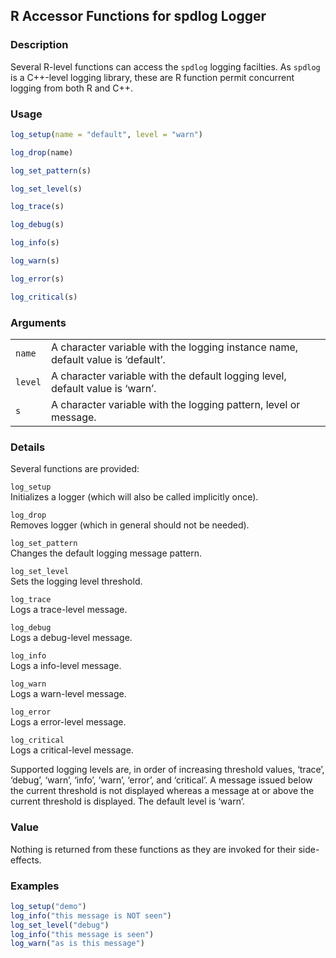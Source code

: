 
## R Accessor Functions for spdlog Logger

### Description

Several R-level functions can access the `spdlog` logging facilties. As
`spdlog` is a C++-level logging library, these are R function permit
concurrent logging from both R and C++.

### Usage

``` R
log_setup(name = "default", level = "warn")

log_drop(name)

log_set_pattern(s)

log_set_level(s)

log_trace(s)

log_debug(s)

log_info(s)

log_warn(s)

log_error(s)

log_critical(s)
```

### Arguments

|         |                                                                                  |
|---------|----------------------------------------------------------------------------------|
| `name`  | A character variable with the logging instance name, default value is ‘default’. |
| `level` | A character variable with the default logging level, default value is ‘warn’.    |
| `s`     | A character variable with the logging pattern, level or message.                 |

### Details

Several functions are provided:

`log_setup`  
Initializes a logger (which will also be called implicitly once).

`log_drop`  
Removes logger (which in general should not be needed).

`log_set_pattern`  
Changes the default logging message pattern.

`log_set_level`  
Sets the logging level threshold.

`log_trace`  
Logs a trace-level message.

`log_debug`  
Logs a debug-level message.

`log_info`  
Logs a info-level message.

`log_warn`  
Logs a warn-level message.

`log_error`  
Logs a error-level message.

`log_critical`  
Logs a critical-level message.

Supported logging levels are, in order of increasing threshold values,
‘trace’, ‘debug’, ‘warn’, ‘info’, ‘warn’, ‘error’, and ‘critical’. A
message issued below the current threshold is not displayed whereas a
message at or above the current threshold is displayed. The default
level is ‘warn’.

### Value

Nothing is returned from these functions as they are invoked for their
side-effects.

### Examples

``` R
log_setup("demo")
log_info("this message is NOT seen")
log_set_level("debug")
log_info("this message is seen")
log_warn("as is this message")
```

